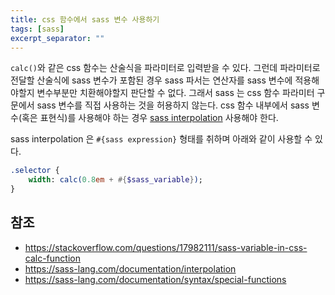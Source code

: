 ```yaml
---
title: css 함수에서 sass 변수 사용하기
tags: [sass]
excerpt_separator: ""
---
```


`calc()`와 같은 css 함수는 산술식을 파라미터로 입력받을 수 있다. 그런데 파라미터로 전달할 산술식에 sass 변수가 포함된 경우 sass 파서는 연산자를 sass 변수에 적용해야할지 변수부분만 치환해야할지 판단할 수 없다. 그래서 sass 는 css 함수 파라미터 구문에서 sass 변수를 직접 사용하는 것을 허용하지 않는다. css 함수 내부에서 sass 변수(혹은 표현식)를 사용해야 하는 경우 [sass interpolation](https://sass-lang.com/documentation/interpolation) 사용해야 한다.

sass interpolation 은 `#{sass expression}` 형태를 취하며 아래와 같이 사용할 수 있다.

```sass
.selector {
    width: calc(0.8em + #{$sass_variable});
}
```

## 참조

- <https://stackoverflow.com/questions/17982111/sass-variable-in-css-calc-function>
- <https://sass-lang.com/documentation/interpolation>
- <https://sass-lang.com/documentation/syntax/special-functions>